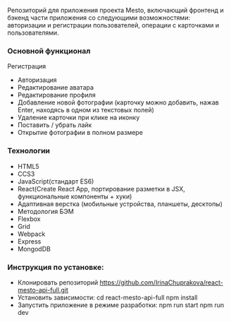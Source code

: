 Репозиторий для приложения проекта Mesto, включающий фронтенд и бэкенд части приложения со следующими возможностями: авторизации и регистрации пользователей, операции с карточками и пользователями. 

### Основной функционал
Регистрация  
* Авторизация  
* Редактирование аватара  
* Редактирование профиля  
* Добавление новой фотографии (карточку можно добавить, нажав Enter, находясь в одном из текстовых полей)  
* Удаление карточки при клике на иконку  
* Поставить / убрать лайк  
* Открытие фотографии в полном размере  

### Технологии
* HTML5  
* CCS3  
* JavaScript(стандарт ES6)  
* React(Create React App, портирование разметки в JSX, функциональные компоненты + хуки)  
* Адаптивная верстка (мобильные устройства, планшеты, десктопы)  
* Методология БЭМ   
* Flexbox  
* Grid  
* Webpack  
* Express  
* MongodDB  

### Инструкция по установке:
* Клонировать репозиторий https://github.com/IrinaChuprakova/react-mesto-api-full.git
* Установить зависимости: cd react-mesto-api-full npm install
* Запустить приложение в режиме разработки: npm run start npm run dev
